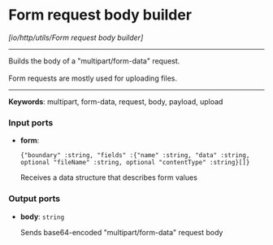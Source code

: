 # Form request body builder

_[io/http/utils/Form request body builder]_

---

Builds the body of a "multipart/form-data" request.<br>
<br>
Form requests are mostly used for uploading files.<br>

---

__Keywords__: multipart, form-data, request, body, payload, upload

### Input ports

* __form__: 
    ```
    {"boundary" :string, "fields" :{"name" :string, "data" :string, optional "fileName" :string, optional "contentType" :string}[]}
    ```

    Receives a data structure that describes form values<br>

### Output ports

* __body__: ` string `

    Sends base64-encoded "multipart/form-data" request body<br>

